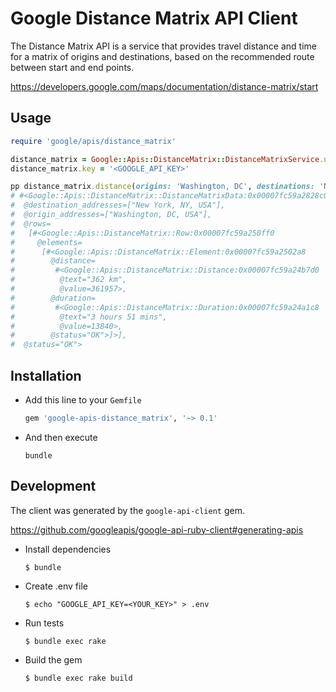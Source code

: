 # Google Distance Matrix API Client

The Distance Matrix API is a service that provides travel distance and time for
a matrix of origins and destinations, based on the recommended route between
start and end points.

https://developers.google.com/maps/documentation/distance-matrix/start

## Usage

```ruby
require 'google/apis/distance_matrix'

distance_matrix = Google::Apis::DistanceMatrix::DistanceMatrixService.new
distance_matrix.key = '<GOOGLE_API_KEY>'

pp distance_matrix.distance(origins: 'Washington, DC', destinations: 'New York, NY')
# #<Google::Apis::DistanceMatrix::DistanceMatrixData:0x00007fc59a2828c0
#  @destination_addresses=["New York, NY, USA"],
#  @origin_addresses=["Washington, DC, USA"],
#  @rows=
#   [#<Google::Apis::DistanceMatrix::Row:0x00007fc59a250ff0
#     @elements=
#      [#<Google::Apis::DistanceMatrix::Element:0x00007fc59a2502a8
#        @distance=
#         #<Google::Apis::DistanceMatrix::Distance:0x00007fc59a24b7d0
#          @text="362 km",
#          @value=361957>,
#        @duration=
#         #<Google::Apis::DistanceMatrix::Duration:0x00007fc59a24a1c8
#          @text="3 hours 51 mins",
#          @value=13840>,
#        @status="OK">]>],
#  @status="OK">
```

## Installation

* Add this line to your `Gemfile`

    ```ruby
    gem 'google-apis-distance_matrix', '~> 0.1'
    ```

* And then execute

    ```
    bundle
    ```

## Development

The client was generated by the `google-api-client` gem.

https://github.com/googleapis/google-api-ruby-client#generating-apis

* Install dependencies

    ```
    $ bundle
    ```
* Create .env file

    ```
    $ echo "GOOGLE_API_KEY=<YOUR_KEY>" > .env
    ```

* Run tests

    ```
    $ bundle exec rake
    ```

* Build the gem

    ```
    $ bundle exec rake build
    ```
